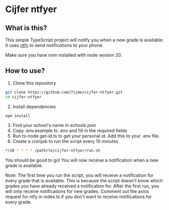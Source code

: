 # Cijfer ntfyer

## What is this?
This simple TypeScript project will notify you when a new grade is available. It
uses [ntfy](https://ntfy.sh) to send notifications to your phone.

Make sure you have nvm installed with node version 20.

## How to use?
1. Clone this repository
```bash
git clone https://github.com/7ijme/cijfer-ntfyer.git
cd cijfer-ntfyer
```
2. Install dependencies
```bash
npm install
```
3. Find your school's name in schools.json
4. Copy .env.example to .env and fill in the required fields
5. Run ts-node get-id.ts to get your personal id. Add this to your .env file.
6. Create a cronjob to run the script every 10 minutes
```bash
*/10 * * * * /path/to/cijfer-ntfyer/run.sh
```

You should be good to go! You will now receive a notification when a new grade is available.

Note: The first time you run the script, you will receive a notification for every grade that is available. This is because the script doesn't know which grades you have already received a notification for. After the first run, you will only receive notifications for new grades. Comment out the axios request for ntfy in index.ts if you don't want to receive notifications for every grade.
